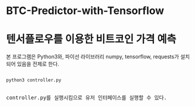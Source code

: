 # BTC-Predictor-with-Tensorflow
# 텐서플로우를 이용한 비트코인 가격 예측

본 프로그램은 Python3와, 파이선 라이브러리 numpy, tensorflow, requests가 설치되어 있음을 전제로 한다.

<pre><code>
python3 controller.py
</code><pre>

controller.py를 실행시킴으로 유저 인터페이스를 실행할 수 있다.
